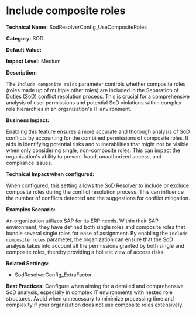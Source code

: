 # Include composite roles

**Technical Name:** SodResolverConfig_UseCompositeRoles

**Category:** SOD

**Default Value:**

**Impact Level:** Medium

**Description:**

The `Include composite roles` parameter controls whether composite roles (roles made up of multiple other roles) are included in the Separation of Duties (SoD) conflict resolution process. This is crucial for a comprehensive analysis of user permissions and potential SoD violations within complex role hierarchies in an organization's IT environment.

**Business Impact:**

Enabling this feature ensures a more accurate and thorough analysis of SoD conflicts by accounting for the combined permissions of composite roles. It aids in identifying potential risks and vulnerabilities that might not be visible when only considering single, non-composite roles. This can impact the organization's ability to prevent fraud, unauthorized access, and compliance issues.

**Technical Impact when configured:**

When configured, this setting allows the SoD Resolver to include or exclude composite roles during the conflict resolution process. This can influence the number of conflicts detected and the suggestions for conflict mitigation. 

**Examples Scenario:**

An organization utilizes SAP for its ERP needs. Within their SAP environment, they have defined both single roles and composite roles that bundle several single roles for ease of assignment. By enabling the `Include composite roles` parameter, the organization can ensure that the SoD analysis takes into account all the permissions granted by both single and composite roles, thereby providing a holistic view of access risks.

**Related Settings:**

- SodResolverConfig_ExtraFactor

**Best Practices:** Configure when aiming for a detailed and comprehensive SoD analysis, especially in complex IT environments with nested role structures. Avoid when unnecessary to minimize processing time and complexity if your organization does not use composite roles extensively.